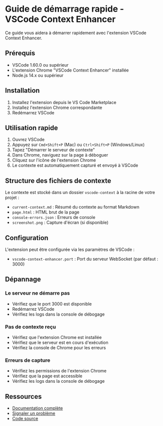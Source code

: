 # Guide de démarrage rapide - VSCode Context Enhancer

Ce guide vous aidera à démarrer rapidement avec l'extension VSCode Context Enhancer.

## Prérequis

- VSCode 1.60.0 ou supérieur
- L'extension Chrome "VSCode Context Enhancer" installée
- Node.js 14.x ou supérieur

## Installation

1. Installez l'extension depuis le VS Code Marketplace
2. Installez l'extension Chrome correspondante
3. Redémarrez VSCode

## Utilisation rapide

1. Ouvrez VSCode
2. Appuyez sur `Cmd+Shift+P` (Mac) ou `Ctrl+Shift+P` (Windows/Linux)
3. Tapez "Démarrer le serveur de contexte"
4. Dans Chrome, naviguez sur la page à déboguer
5. Cliquez sur l'icône de l'extension Chrome
6. Le contexte est automatiquement capturé et envoyé à VSCode

## Structure des fichiers de contexte

Le contexte est stocké dans un dossier `vscode-context` à la racine de votre projet :

- `current-context.md` : Résumé du contexte au format Markdown
- `page.html` : HTML brut de la page
- `console-errors.json` : Erreurs de console
- `screenshot.png` : Capture d'écran (si disponible)

## Configuration

L'extension peut être configurée via les paramètres de VSCode :

- `vscode-context-enhancer.port` : Port du serveur WebSocket (par défaut : 3000)

## Dépannage

### Le serveur ne démarre pas
- Vérifiez que le port 3000 est disponible
- Redémarrez VSCode
- Vérifiez les logs dans la console de débogage

### Pas de contexte reçu
- Vérifiez que l'extension Chrome est installée
- Vérifiez que le serveur est en cours d'exécution
- Vérifiez la console de Chrome pour les erreurs

### Erreurs de capture
- Vérifiez les permissions de l'extension Chrome
- Vérifiez que la page est accessible
- Vérifiez les logs dans la console de débogage

## Ressources

- [Documentation complète](https://github.com/arthurballan/vscode-add-context#readme)
- [Signaler un problème](https://github.com/arthurballan/vscode-add-context/issues)
- [Code source](https://github.com/arthurballan/vscode-add-context) 